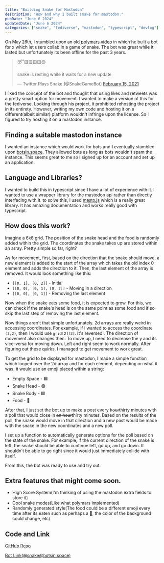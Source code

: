 ```yaml
---
title: "Building Snake for Mastodon"
description: "How and why I built snake for mastodon."
pubDate: "June 6 2024"
updatedDate: "June 6 2024"
categories: ["snake", "fediverse", "mastodon", "typescript", "devlog"]
---
```


On May 26th, I stumbled upon an old [polymars video](https://www.youtube.com/watch?v=cREl1kB6hRs) in which he built a bot for x which let users collab in a game of snake. The bot was great while it lasted but unfortunately its been offline for the past 3 years.

<blockquote><p lang="en" dir="ltr">😴🟨🟨🟨🟨🟡<br><br>snake is resting while it waits for a new update</p>&mdash; Twitter Plays Snake (@SnakeGameBot) <a href="https://twitter.com/SnakeGameBot/status/1361312107455795201">February 15, 2021</a></blockquote>

I liked the concept of the bot and thought that using likes and retweets was a pretty smart option for movement. I wanted to make a version of this for the fediverse. Looking through his project, it prohibited rehosting the project in its entirety. However, writing my own code and hosting it on a different(albeit similar) platform wouldn't infringe upon the license. So I figured to try hosting it on a mastodon instance.

## Finding a suitable mastodon instance

I wanted an instance which would work for bots and I eventually stumbled upon [botsin.space](https://botsin.space). They allowed bots as long as bots wouldn't spam the instance. This seems great to me so I signed up for an account and set up an application.

## Language and Libraries?

I wanted to build this in typescript since I have a lot of experience with it. I wanted to use a wrapper library for the mastodon api rather than directly interfacing with it. to solve this, I used [masto.js](https://github.com/neet/masto.js/) which is a really great library. It has amazing documentation and works really good with typescript.

## How does this work?
Imagine a 6x6 grid. The position of the snake head and the food is randomly added within the grid. The coordinates the snake takes up are stored within an array. Pretty simple so far, right?

As for movement, first, based on the direction that the snake should move, a new element is added to the start of the array which takes the old index 0 element and adds the direction to it. Then, the last element of the array is removed. It would look something like this:
- `[[0, 1], [0, 2]]` - Initial
- `[[0, 0], [0, 1], [0, 2]]` - Moving in a direction
- `[[0, 0], [0, 1]]` - Removing the last element

Now when the snake eats some food, it is expected to grow. For this, we can check if the snake's head is on the same point as some food and if so skip the last step of removing the last element.

Now things aren't that simple unfortunately. 2d arrays are really weird in accessing coordinates. For example, if I wanted to access the coordinate `(3,2)`, then I would use `grid[2][3]`. It's reversed!. The direction of movement also changes then. To move up, I need to decrease the y and its vice-versa for moving down. Left and right seem to work normally. After figuring out these quirks, I managed to get movement to work great.

To get the grid to be displayed for mastodon, I made a simple function which looped over the 2d array and for each element, depending on what it was, it would use an emoji placed within a string:
- Empty Space - 🟦
- Snake Head - 🟢
- Snake Body - 🟩
- Food - 🍎

After that, I just set the bot up to make a post every ~~hour~~thirty minutes with a poll that would close in ~~an hour~~thirty minutes. Based on the results of the poll, the snake would move in that direction and a new post would be made with the snake in the new coordinates and a new poll.

I set up a function to automatically generate options for the poll based on the state of the snake. For example, if the current direction of the snake is left, the snake should be able to continue left, go up, and go down. It shouldn't be able to go right since it would just immediately collide with itself.

From this, the bot was ready to use and try out.

## Extra features that might come soon.
- High Score System(I'm thinking of using the mastodon extra fields to store it)
- Cool snake modes(Like what polymars implemented)
- Randomly generated style(The food could be a different emoji every time after its eaten such as perhaps a 🍔, the color of the background could change, etc)

## Code and Link
[GitHub Repo](https://github.com/errorcodezero/mastodon-plays-snake)

[Bot Link(@snake@botsin.space)](https://botsin.space/@snake)
